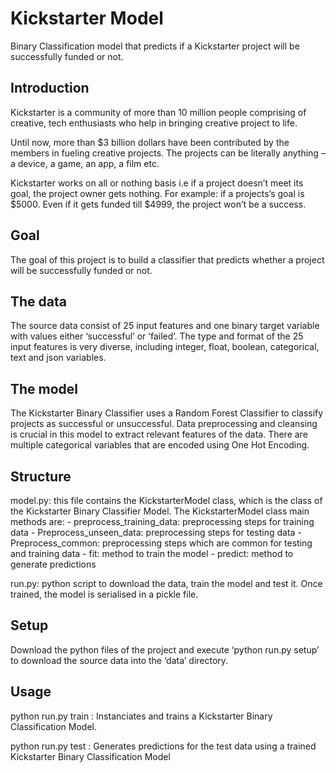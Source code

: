 # Kickstarter Model

Binary Classification model that predicts if a Kickstarter project will be successfully funded or not.

## Introduction

Kickstarter is a community of more than 10 million people comprising of creative, tech enthusiasts who help in bringing creative project to life.

Until now, more than $3 billion dollars have been contributed by the members in fueling creative projects. The projects can be literally anything – a device, a game, an app, a film etc.

Kickstarter works on all or nothing basis i.e if a project doesn’t meet its goal, the project owner gets nothing.
For example: if a projects’s goal is $5000. Even if it gets funded till $4999, the project won’t be a success.

## Goal

The goal of this project is to build a classifier that predicts whether a project will be successfully funded or not.

## The data

The source data consist of 25 input features and one binary target variable with values either ‘successful’ or ‘failed’. The type and format of the 25 input features is very diverse, including integer, float, boolean, categorical, text and json variables.

## The model

The Kickstarter Binary Classifier uses a Random Forest Classifier to classify projects as successful or unsuccessful. Data preprocessing and cleansing is crucial in this model to extract relevant features of the data. There are multiple categorical variables that are encoded using One Hot Encoding.

## Structure

model.py: this file contains the KickstarterModel class, which is the class of the Kickstarter Binary Classifier Model. The KickstarterModel class main methods are:
	- preprocess_training_data: preprocessing steps for training data
	- Preprocess_unseen_data: preprocessing steps for testing data
	- Preprocess_common: preprocessing steps which are common for testing and training data
	- fit: method to train the model
	- predict: method to generate predictions


run.py: python script to download the data, train the model and test it. Once trained, the model is serialised in a pickle file.

## Setup

Download the python files of the project and execute ‘python run.py setup’ to download the source data into the ‘data’ directory.

## Usage

python run.py train : Instanciates and trains a Kickstarter Binary Classification Model.

python run.py test : Generates predictions for the test data using a trained Kickstarter Binary Classification Model



